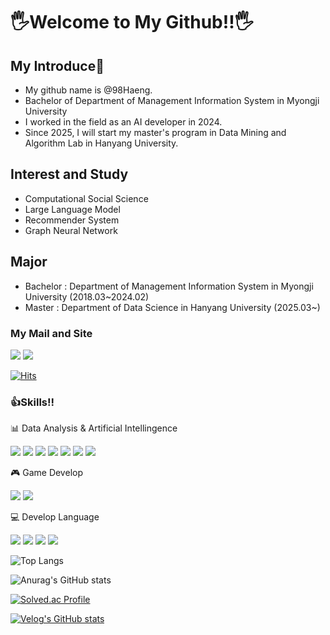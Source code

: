 # 🖐Welcome to My Github!!🖐

## My Introduce📗
- My github name is @98Haeng.
- Bachelor of Department of Management Information System in Myongji University
- I worked in the field as an AI developer in 2024.
- Since 2025, I will start my master's program in Data Mining and Algorithm Lab in Hanyang University.

## Interest and Study
- Computational Social Science
- Large Language Model
- Recommender System
- Graph Neural Network

## Major
- Bachelor : Department of Management Information System in Myongji University (2018.03~2024.02)
- Master : Department of Data Science in Hanyang University (2025.03~)

### My Mail and Site
<a href="mailto:oneman0922@gmail.com" target="_blank">
  <img src="https://img.shields.io/badge/oneman0922@gmail.com-97eb91?style=for-the-badge&logo=Gmail&logoColor=black"/></a>
<a href="https://velog.io/@oneman98"><img src="https://img.shields.io/badge/Tech%20Blog-11B48A?style=for-the-badge&logo=Vimeo&logoColor=white&link=https://velog.io/@oneman98"/></a>

[![Hits](https://hits.seeyoufarm.com/api/count/incr/badge.svg?url=https%3A%2F%2Fgithub.com%2FYun-ju-an&count_bg=%23B0EC82&title_bg=%23555555&icon=github.svg&icon_color=%23E7E7E7&title=hits&edge_flat=false)](https://hits.seeyoufarm.com)


### 👍Skills!!

📊 Data Analysis & Artificial Intellingence

<img src="https://img.shields.io/badge/Python-3776AB?style=for-the-badge&logo=Python&logoColor=white"/></a>
<img src="https://img.shields.io/badge/R-276DC3?style=for-the-badge&logo=R&logoColor=white"/></a>
<img src="https://img.shields.io/badge/MySQL-4479A1?style=for-the-badge&logo=MySQL&logoColor=white"/></a>
<img src="https://img.shields.io/badge/PostgreSQL-4169E1?style=for-the-badge&logo=PostgreSQL&logoColor=white"/> 
<img src="https://img.shields.io/badge/PyTorch-EE4C2C?style=for-the-badge&logo=PyTorch&logoColor=white"/></a>
<img src="https://img.shields.io/badge/Ultralytics-00AADD?style=for-the-badge&logo=Ultralytics&logoColor=white"/></a>
<img src="https://img.shields.io/badge/Langchain-1E90FF?style=for-the-badge&logo=Langchain&logoColor=white"/></a>

🎮 Game Develop

<img src="https://img.shields.io/badge/unity-%23000000.svg?style=for-the-badge&logo=unity&logoColor=white"/></a>
<img src="https://img.shields.io/badge/c%23-%23239120.svg?style=for-the-badge&logo=c-sharp&logoColor=white"/>

💻 Develop Language

<img src="https://img.shields.io/badge/HTML5-E34F26.svg?style=for-the-badge&logo=HTML5&logoColor=white"/></a>
<img src="https://img.shields.io/badge/CSS3-1572B6.svg?style=for-the-badge&logo=CSS3&logoColor=white"/></a>
<img src="https://img.shields.io/badge/javascript-F7DF1E.svg?style=for-the-badge&logo=javascript&logoColor=white"/></a>
<img src="https://img.shields.io/badge/React-61DAFB.svg?style=for-the-badge&logo=React&logoColor=white"/>

![Top Langs](https://github-readme-stats.vercel.app/api/top-langs/?username=98Haeng&layout=compact)

![Anurag's GitHub stats](https://github-readme-stats.vercel.app/api?username=98Haeng&show_icons=true&theme=radical)


[![Solved.ac Profile](http://mazassumnida.wtf/api/v2/generate_badge?boj=oneman0922)](https://solved.ac/oneman0922/)

[![Velog's GitHub stats](https://velog-readme-stats.vercel.app/api?name=oneman98)](https://velog.io/@oneman98)
